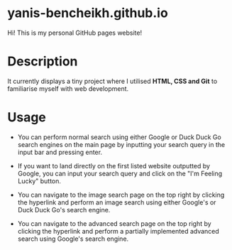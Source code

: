 # yanis-bencheikh.github.io

Hi! This is my personal GitHub pages website! 

# Description

It currently displays a tiny project where I utilised **HTML, CSS and Git** to familiarise myself with web development. 

# Usage

- You can perform normal search using either Google or Duck Duck Go search engines on the main page by inputting your search query in the input bar and pressing enter.

- If you want to land directly on the first listed website outputted by Google, you can input your search query and click on the "I'm Feeling Lucky" button.   

- You can navigate to the image search page on the top right by clicking the hyperlink and perform an image search using either Google's or Duck Duck Go's search engine.

- You can navigate to the advanced search page on the top right by clicking the hyperlink and perform a partially implemented advanced search using Google's search engine.
